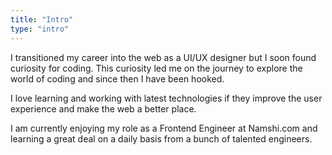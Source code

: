 ```yaml
---
title: "Intro"
type: "intro"
---
```


I transitioned my career into the web as a <span class="green-highlight">UI/UX designer</span> but I soon found curiosity for coding. This curiosity led me on the journey to explore the world of coding and since then I have been hooked.

I love learning and working with latest technologies if they improve the <span class="green-highlight">user experience</span> and make the web a better place. 

I am currently enjoying my role as a <span class="green-highlight">Frontend Engineer at Namshi.com</span> and learning a great deal on a daily basis from a bunch of talented engineers.
